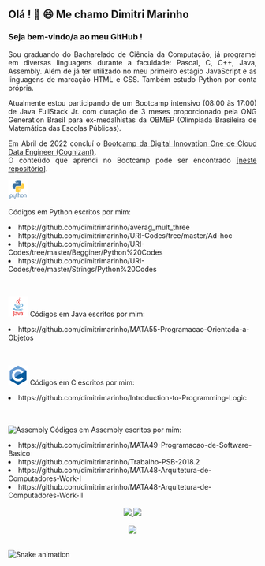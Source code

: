 ## Olá !  :wave: :smile: Me chamo Dimitri Marinho
### Seja bem-vindo/a ao meu GitHub !

<p align="justify"> Sou graduando do Bacharelado de Ciência da Computação, já programei em diversas linguagens durante a faculdade: Pascal, C, C++, Java, Assembly. Além de já ter utilizado no meu primeiro estágio JavaScript e as linguagens de marcação HTML e CSS. Também estudo Python por conta própria. 

<p align="justify"> Atualmente estou participando de um Bootcamp intensivo (08:00 às 17:00) de Java FullStack Jr. com duração de 3 meses proporcionado pela ONG Generation Brasil para ex-medalhistas da OBMEP (Olímpiada Brasileira de Matemática das Escolas Públicas).</p>

<p align="justify"> Em Abril de 2022 concluí o <a href="https://drive.google.com/file/d/1cG_eNqThujruLk0hUhbbFQE27lqep8qV/view"> Bootcamp da Digital Innovation One de Cloud Data Engineer (Cognizant)</a>.<br> O conteúdo que aprendi no Bootcamp pode ser encontrado <a href="https://github.com/dimitrimarinho/Cognizant-Cloud-Data-Engineer-2/tree/main/Conte%C3%BAdo">[neste repositório]</a>.</p>

<img src="https://github.com/devicons/devicon/blob/master/icons/python/python-original-wordmark.svg" title="Python" alt="Python" width="40" height="40"/> <p align-content="center"> Códigos em Python escritos por mim:</div>

<li> https://github.com/dimitrimarinho/averag_mult_three </li>
<li> https://github.com/dimitrimarinho/URI-Codes/tree/master/Ad-hoc </li>
<li> https://github.com/dimitrimarinho/URI-Codes/tree/master/Begginer/Python%20Codes </li>
<li> https://github.com/dimitrimarinho/URI-Codes/tree/master/Strings/Python%20Codes </li>
<br></br>

<img src="https://github.com/devicons/devicon/blob/master/icons/java/java-original-wordmark.svg" title="Java" alt="Java" width="40" height="40"/> Códigos em Java escritos por mim:
<li> https://github.com/dimitrimarinho/MATA55-Programacao-Orientada-a-Objetos </li>
<br></br>

<img src="https://github.com/devicons/devicon/blob/master/icons/c/c-original.svg" title="C" alt="C" width="40" height="40"/>  Códigos em C escritos por mim:
<li> https://github.com/dimitrimarinho/Introduction-to-Programming-Logic </li>
<br></br>


<img src="https://en.wikichip.org/w/images/0/07/mainpage_mips_chip.svg" title="Assembly" alt="Assembly" width="40" height="40"/> Códigos em Assembly escritos por mim:
<li> https://github.com/dimitrimarinho/MATA49-Programacao-de-Software-Basico</li>
<li> https://github.com/dimitrimarinho/Trabalho-PSB-2018.2 </li>
<li> https://github.com/dimitrimarinho/MATA48-Arquitetura-de-Computadores-Work-I </li>
<li> https://github.com/dimitrimarinho/MATA48-Arquitetura-de-Computadores-Work-II </li>

<br>

<div align="center">
  <a href="https://github.com/dimitrimarinho">
  <img height="180em" src="https://github-readme-stats.vercel.app/api/top-langs/?username=dimitrimarinho&layout=compact&langs_count=7&theme=dracula"/>
  <img height="180em" src="https://github-readme-stats.vercel.app/api?username=dimitrimarinho&show_icons=true&theme=dracula&include_all_commits=true&count_private=true"/>
</div>
<br>
<div align="center">
  <a href="https://www.linkedin.com/in/dimitrimarinho/" target="_blank"><img src="https://img.shields.io/badge/-LinkedIn-%230077B5?style=for-the-badge&logo=linkedin&logoColor=white" target="_blank"></a>  
</div>
<br>

  ![Snake animation](https://github.com/dimitrimarinho/dimitrimarinho/blob/output/github-contribution-grid-snake.svg)
